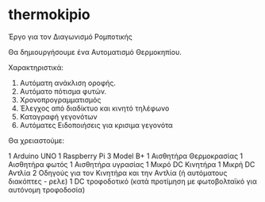 # thermokipio
Έργο για τον Διαγωνισμό Ρομποτικής 

Θα δημιουργήσουμε ένα Αυτοματισμό Θερμοκηπίου.

Χαρακτηριστικά:

1) Αυτόματη ανάκλιση οροφής.
2) Αυτόματο πότισμα φυτών.
3) Χρονοπρογραμματισμός
4) Έλεγχος από διαδίκτυο και κινητό τηλέφωνο
5) Καταγραφή γεγονότων
6) Αυτόματες Ειδοποιήσεις για κρισιμα γεγονότα

 Θα χρειαστούμε:

  1 Arduino UNO
  1 Raspberry Pi 3 Model B+
  1 Αισθητήρα Θερμοκρασίας
  1 Αισθητήρα φωτός
  1 Αισθητήρα υγρασίας
  1 Μικρό DC Κινητήρα
  1 Μικρή DC Αντλία
  2 Οδηγούς για τον Κινητήρα και την Αντλία (ή αυτόματους διακόπτες - ρελε)
  1 DC τροφοδοτικό (κατά προτίμηση με φωτοβολταϊκό για αυτόνομη τροφοδοσία)
